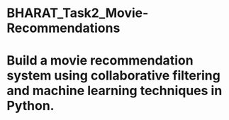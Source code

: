 # BHARAT_Task2_Movie-Recommendations
# Build a movie recommendation system using collaborative filtering and machine learning techniques in Python.
